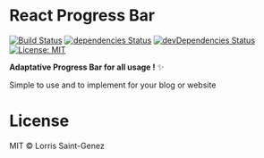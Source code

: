 # React Progress Bar

[![Build Status](https://travis-ci.org/flexdinesh/npm-module-boilerplate.svg?branch=master)](https://travis-ci.org/LorrisSaintGenez/react-progress-bar) [![dependencies Status](https://david-dm.org/LorrisSaintGenez/react-progress-bar/status.svg)](https://david-dm.org/LorrisSaintGenez/react-progress-bar) [![devDependencies Status](https://david-dm.org/LorrisSaintGenez/react-progress-bar/dev-status.svg)](https://david-dm.org/LorrisSaintGenez/react-progress-bar?type=dev) [![License: MIT](https://img.shields.io/badge/License-MIT-blue.svg)](https://opensource.org/licenses/MIT)

**Adaptative Progress Bar for all usage !** ✨

Simple to use and to implement for your blog or website

# License

MIT © Lorris Saint-Genez
